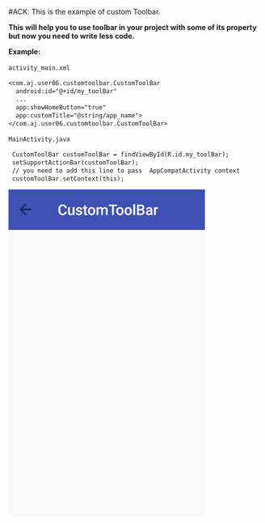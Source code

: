#ACK: This is the example of custom Toolbar.

**This will help you to use toolbar in your project with some of its property but now you need to write less code.**

**Example:**

`activity_main.xml`

    <com.aj.user06.customtoolbar.CustomToolBar
      android:id="@+id/my_toolBar"
      ...
      app:showHomeButton="true"
      app:customTitle="@string/app_name">
    </com.aj.user06.customtoolbar.CustomToolBar>
    
    
`MainActivity.java`    

     CustomToolBar customToolBar = findViewById(R.id.my_toolBar);
     setSupportActionBar(customToolBar);
     // you need to add this line to pass  AppCompatActivity context 
     customToolBar.setContext(this);
     
![CustomToolBar](https://github.com/anjandebnath/CustomToolBar/blob/master/Capture.PNG)

